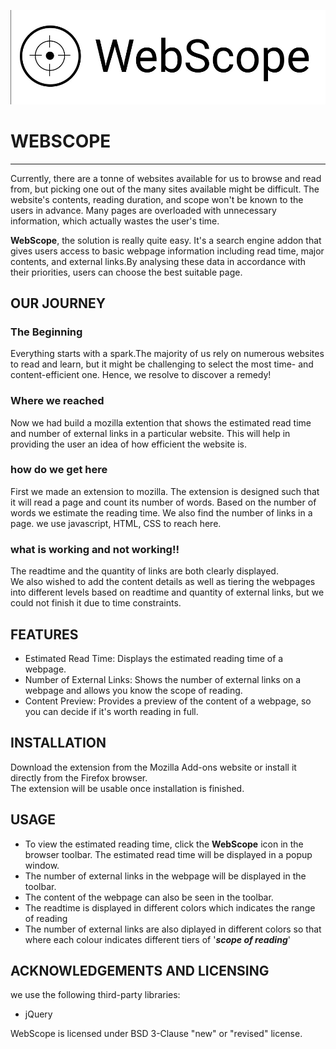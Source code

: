 ![webscope](https://github.com/AadeshPS/WebScope/blob/main/set.jpg?raw=true)

# WEBSCOPE 

---


Currently, there are a tonne of websites available for us to browse and read from, but picking one out of the many sites available might be difficult. The website's contents, reading duration, and scope won't be known to the users in advance. Many pages are overloaded with unnecessary information, which actually wastes the user's time.



**WebScope**, the solution is really quite easy.
It's a search engine addon that gives users access to basic webpage information including read time, major contents, and external links.By analysing these data in accordance with their priorities, users can choose the best suitable page.

## OUR JOURNEY
### The Beginning
Everything starts with a spark.The majority of us rely on numerous websites to read and learn, but it might be challenging to select the most time- and content-efficient one. Hence, we resolve to discover a remedy!  
### Where we reached  
Now we had build a mozilla extention that shows the estimated read time and number of external links in a particular website. This will help in providing the user an idea of how efficient the website is.
### how do we get here
First we made an extension to mozilla. The extension is designed such that it will read a page and count its number of words. Based on the number of words we estimate the reading time. We also find the number of links in a page. we use javascript, HTML, CSS to reach here.
### what is working and not working!!
The readtime and the quantity of links are both clearly displayed.  
We also wished to add the content details as well as tiering the webpages into different levels based on readtime and quantity of external links, but we could not finish it due to time constraints.

## FEATURES
- Estimated Read Time: Displays the estimated reading time of a webpage.  
- Number of External Links: Shows the number of external links on a webpage and allows you know the scope of reading.  
- Content Preview: Provides a preview of the content of a webpage, so you can decide if it's worth reading in full.

## INSTALLATION
Download the extension from the Mozilla Add-ons website or install it directly from the Firefox browser.  
The extension will be usable once installation is finished.

## USAGE
- To view the estimated reading time, click the **WebScope** icon in the browser toolbar. The estimated read time will be displayed in a popup window.  
- The number of external links in the webpage will be displayed in the toolbar.
- The content of the webpage can also be seen in the toolbar.
- The readtime is displayed in different colors which indicates the range of reading
- The number of external links are also diplayed in different colors so that where each colour indicates different tiers of '***scope of reading***'
## ACKNOWLEDGEMENTS AND LICENSING
we use the following third-party libraries:

- jQuery  

WebScope is licensed under BSD 3-Clause "new" or "revised" license.
